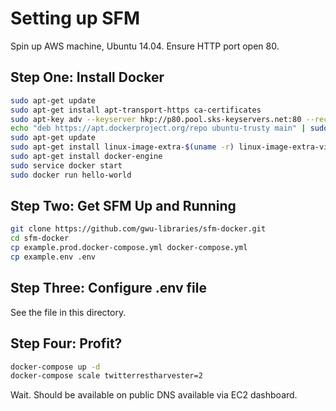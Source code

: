 # Setting up SFM
Spin up AWS machine, Ubuntu 14.04. Ensure HTTP port open 80.

## Step One: Install Docker

```bash
sudo apt-get update
sudo apt-get install apt-transport-https ca-certificates
sudo apt-key adv --keyserver hkp://p80.pool.sks-keyservers.net:80 --recv-keys 58118E89F3A912897C070ADBF76221572C52609D
echo "deb https://apt.dockerproject.org/repo ubuntu-trusty main" | sudo tee /etc/apt/sources.list.d/docker.list
sudo apt-get update
sudo apt-get install linux-image-extra-$(uname -r) linux-image-extra-virtual
sudo apt-get install docker-engine
sudo service docker start
sudo docker run hello-world
```

## Step Two: Get SFM Up and Running

```bash
git clone https://github.com/gwu-libraries/sfm-docker.git
cd sfm-docker
cp example.prod.docker-compose.yml docker-compose.yml
cp example.env .env
```

## Step Three: Configure .env file 

See the file in this directory.

## Step Four: Profit?

```bash
docker-compose up -d
docker-compose scale twitterrestharvester=2
```

Wait. Should be available on public DNS available via EC2 dashboard.
